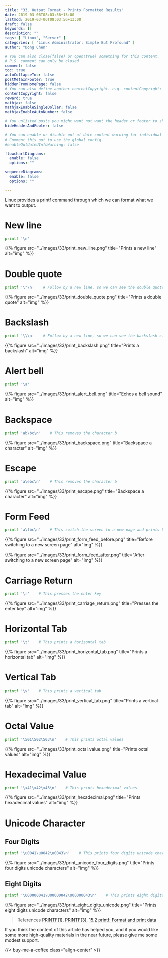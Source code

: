 ```yaml
---
title: "33. Output Format - Prints Formatted Results"
date: 2019-03-06T08:03:56+13:00
lastmod: 2019-03-06T08:03:56+13:00
draft: false
keywords: []
description: ""
tags: [ "Linux", "Server" ]
categories: [ "Linux Administrator: Simple But Profound" ]
author: "Dong Chen"

# You can also close(false) or open(true) something for this content.
# P.S. comment can only be closed
comment: false
toc: true
autoCollapseToc: false
postMetaInFooter: true
hiddenFromHomePage: false
# You can also define another contentCopyright. e.g. contentCopyright: "This is another copyright."
contentCopyright: false
reward: true
mathjax: false
mathjaxEnableSingleDollar: false
mathjaxEnableAutoNumber: false

# You unlisted posts you might want not want the header or footer to show
hideHeaderAndFooter: false

# You can enable or disable out-of-date content warning for individual post.
# Comment this out to use the global config.
#enableOutdatedInfoWarning: false

flowchartDiagrams:
  enable: false
  options: ""

sequenceDiagrams: 
  enable: false
  options: ""

---
```


<!--more-->

Linux provides a printf command through which we can format what we want to output.

# New line

```bash
printf '\n'
```

{{% figure src="../images/33/print_new_line.png" title="Prints a new line" alt="img" %}}

# Double quote

```bash
printf '\"\n'    # Follow by a new line, so we can see the double quote clearly.
```

{{% figure src="../images/33/print_double_quote.png" title="Prints a double quote" alt="img" %}}

# Backslash

```bash
printf '\\\n'    # Follow by a new line, so we can see the backslash clearly.
```

{{% figure src="../images/33/print_backslash.png" title="Prints a backslash" alt="img" %}}

# Alert bell

```bash
printf '\a'
```

{{% figure src="../images/33/print_alert_bell.png" title="Echos a bell sound" alt="img" %}}

# Backspace

```bash
printf 'ab\bc\n'    # This removes the character b
```

{{% figure src="../images/33/print_backspace.png" title="Backspace a character" alt="img" %}}

# Escape

```bash
printf 'a\ebc\n'    # This removes the character b
```

{{% figure src="../images/33/print_escape.png" title="Backspace a character" alt="img" %}}

# Form Feed

```bash
printf 'a\fbc\n'    # This switch the screen to a new page and prints bc follow by a new line.
```

{{% figure src="../images/33/print_form_feed_before.png" title="Before switching to a new screen page" alt="img" %}}

{{% figure src="../images/33/print_form_feed_after.png" title="After switching to a new screen page" alt="img" %}}

# Carriage Return

```bash
printf '\r'    # This presses the enter key
```

{{% figure src="../images/33/print_carriage_return.png" title="Presses the enter key" alt="img" %}}

# Horizontal Tab

```bash
printf '\t'    # This prints a horizontal tab
```

{{% figure src="../images/33/print_horizontal_tab.png" title="Prints a horizontal tab" alt="img" %}}

# Vertical Tab

```bash
printf '\v'    # This prints a vertical tab
```

{{% figure src="../images/33/print_vertical_tab.png" title="Prints a vertical tab" alt="img" %}}

# Octal Value

```bash
printf '\501\502\503\n'    # This prints octal values
```

{{% figure src="../images/33/print_octal_value.png" title="Prints octal values" alt="img" %}}

# Hexadecimal Value

```bash
printf '\x41\x42\x43\n'    # This prints hexadecimal values
```

{{% figure src="../images/33/print_hexadecimal.png" title="Prints hexadecimal values" alt="img" %}}

# Unicode Character

## Four Digits

```bash
printf '\u0041\u0042\u0043\n'    # This prints four digits unicode characters
```

{{% figure src="../images/33/print_unicode_four_digits.png" title="Prints four digits unicode characters" alt="img" %}}

## Eight Digits

```bash
printf '\U00000041\U00000042\U00000043\n'    # This prints eight digits unicode characters
```

{{% figure src="../images/33/print_eight_digits_unicode.png" title="Prints eight digits unicode characters" alt="img" %}}

> References
> [PRINTF(1)](http://man7.org/linux/man-pages/man1/printf.1.html),
> [PRINTF(3)](http://man7.org/linux/man-pages/man3/printf.3.html),
> [15.2 printf: Format and print data](https://www.gnu.org/software/coreutils/manual/html_node/printf-invocation.html)

If you think the content of this article has helped you, and if you would like some more high-quality materials in the near future, please give me some modest support.

<!-- Buy Me a Coffee Button -->
{{< buy-me-a-coffee class="align-center" >}}
